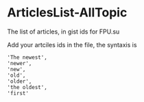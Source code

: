 # ArticlesList-AllTopic
The list of articles, in gist ids for FPU.su

Add your artciles ids in the file, the syntaxis is 

```
'The newest',
'newer',
'new',
'old',
'older',
'the oldest',
'first'
```

